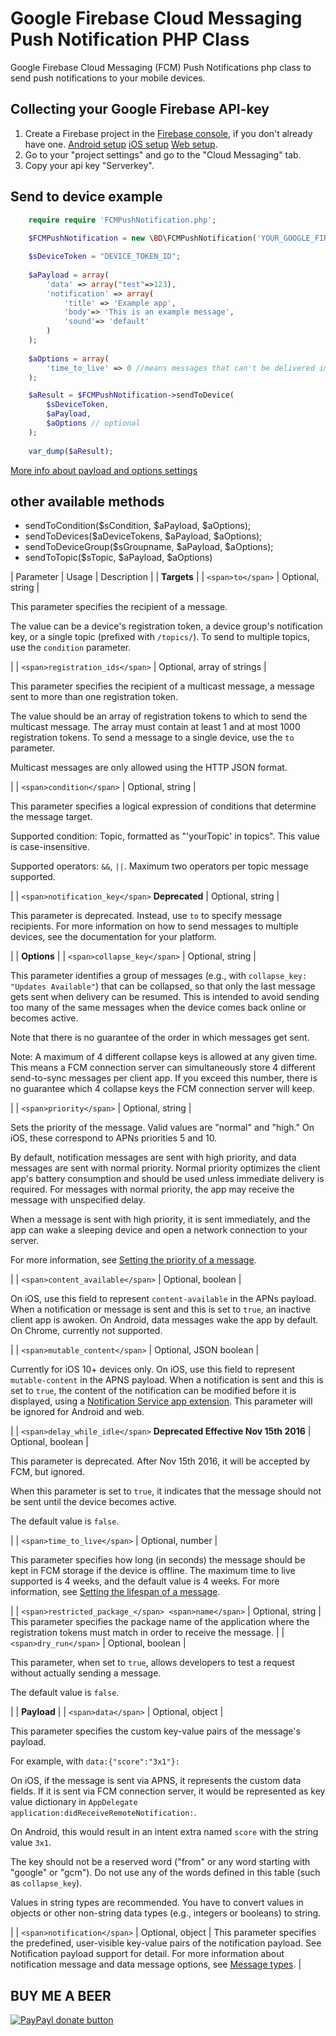 # Google Firebase Cloud Messaging Push Notification PHP Class

Google Firebase Cloud Messaging (FCM) Push Notifications php class to send push notifications to your mobile devices.

## Collecting your Google Firebase API-key
1. Create a Firebase project in the [Firebase console](https://console.firebase.google.com/), if you don't already have one. [Android setup](https://firebase.google.com/docs/android/setup) [iOS setup](https://firebase.google.com/docs/ios/setup) [Web setup](https://firebase.google.com/docs/web/setup).
2. Go to your "project settings" and go to the "Cloud Messaging" tab.
3. Copy your api key "Serverkey".

## Send to device example
```php
	require require 'FCMPushNotification.php'; 
	
	$FCMPushNotification = new \BD\FCMPushNotification('YOUR_GOOGLE_FIREBASE_APIKEY');

	$sDeviceToken = "DEVICE_TOKEN_ID";
	
	$aPayload = array(
		'data' => array("test"=>123),
		'notification' => array(
			'title' => 'Example app',
			'body'=> 'This is an example message',
			'sound'=> 'default'
		)
	);
	
	$aOptions = array(
		'time_to_live' => 0 //means messages that can't be delivered immediately are discarded. 
	);

	$aResult = $FCMPushNotification->sendToDevice(
		$sDeviceToken,		
		$aPayload,
		$aOptions // optional
	);
	
	var_dump($aResult);
```
[More info about payload and options settings](https://firebase.google.com/docs/cloud-messaging/http-server-ref)

## other available methods
* sendToCondition($sCondition, $aPayload, $aOptions);
* sendToDevices($aDeviceTokens, $aPayload, $aOptions);
* sendToDeviceGroup($sGroupname, $aPayload, $aOptions);
* sendToTopic($sTopic, $aPayload, $aOptions)


| Parameter | Usage | Description |
| **Targets** |
| `<span>to</span>` | Optional, string | 

This parameter specifies the recipient of a message.

The value can be a device's registration token, a device group's notification key, or a single topic (prefixed with `/topics/`). To send to multiple topics, use the `condition` parameter.

 |
| `<span>registration_ids</span>`
 | Optional, array of strings | 

This parameter specifies the recipient of a multicast message, a message sent to more than one registration token.

The value should be an array of registration tokens to which to send the multicast message. The array must contain at least 1 and at most 1000 registration tokens. To send a message to a single device, use the `to` parameter.

Multicast messages are only allowed using the HTTP JSON format.

 |
| `<span>condition</span>` | Optional, string | 

This parameter specifies a logical expression of conditions that determine the message target.

Supported condition: Topic, formatted as "'yourTopic' in topics". This value is case-insensitive.

Supported operators: `&&`, `||`. Maximum two operators per topic message supported.

 |
| `<span>notification_key</span>`
**Deprecated** | Optional, string | 

This parameter is deprecated. Instead, use `to` to specify message recipients. For more information on how to send messages to multiple devices, see the documentation for your platform.

 |
| **Options** |
| `<span>collapse_key</span>` | Optional, string | 

This parameter identifies a group of messages (e.g., with `collapse_key: "Updates Available"`) that can be collapsed, so that only the last message gets sent when delivery can be resumed. This is intended to avoid sending too many of the same messages when the device comes back online or becomes active.

Note that there is no guarantee of the order in which messages get sent.

Note: A maximum of 4 different collapse keys is allowed at any given time. This means a FCM connection server can simultaneously store 4 different send-to-sync messages per client app. If you exceed this number, there is no guarantee which 4 collapse keys the FCM connection server will keep.

 |
| `<span>priority</span>` | Optional, string | 

Sets the priority of the message. Valid values are "normal" and "high." On iOS, these correspond to APNs priorities 5 and 10.

By default, notification messages are sent with high priority, and data messages are sent with normal priority. Normal priority optimizes the client app's battery consumption and should be used unless immediate delivery is required. For messages with normal priority, the app may receive the message with unspecified delay.

When a message is sent with high priority, it is sent immediately, and the app can wake a sleeping device and open a network connection to your server.

For more information, see [Setting the priority of a message](https://firebase.google.com/docs/cloud-messaging/concept-options#setting-the-priority-of-a-message).

 |
| `<span>content_available</span>` | Optional, boolean | 

On iOS, use this field to represent `content-available` in the APNs payload. When a notification or message is sent and this is set to `true`, an inactive client app is awoken. On Android, data messages wake the app by default. On Chrome, currently not supported.

 |
| `<span>mutable_content</span>` | Optional, JSON boolean | 

Currently for iOS 10+ devices only. On iOS, use this field to represent `mutable-content` in the APNS payload. When a notification is sent and this is set to `true`, the content of the notification can be modified before it is displayed, using a [Notification Service app extension](https://developer.apple.com/reference/usernotifications/unnotificationserviceextension). This parameter will be ignored for Android and web.

 |
| `<span>delay_while_idle</span>`
**Deprecated Effective Nov 15th 2016** | Optional, boolean | 

This parameter is deprecated. After Nov 15th 2016, it will be accepted by FCM, but ignored.

When this parameter is set to `true`, it indicates that the message should not be sent until the device becomes active.

The default value is `false`.

 |
| `<span>time_to_live</span>` | Optional, number | 

This parameter specifies how long (in seconds) the message should be kept in FCM storage if the device is offline. The maximum time to live supported is 4 weeks, and the default value is 4 weeks. For more information, see [Setting the lifespan of a message](https://firebase.google.com/docs/cloud-messaging/concept-options#ttl).

 |
| `<span>restricted_package_</span>
<span>name</span>` | Optional, string | This parameter specifies the package name of the application where the registration tokens must match in order to receive the message. |
| `<span>dry_run</span>` | Optional, boolean | 

This parameter, when set to `true`, allows developers to test a request without actually sending a message.

The default value is `false`.

 |
| **Payload** |
| `<span>data</span>` | Optional, object | 

This parameter specifies the custom key-value pairs of the message's payload.

For example, with `data:{"score":"3x1"}:`

On iOS, if the message is sent via APNS, it represents the custom data fields. If it is sent via FCM connection server, it would be represented as key value dictionary in `AppDelegate application:didReceiveRemoteNotification:`.

On Android, this would result in an intent extra named `score` with the string value `3x1`.

The key should not be a reserved word ("from" or any word starting with "google" or "gcm"). Do not use any of the words defined in this table (such as `collapse_key`).

Values in string types are recommended. You have to convert values in objects or other non-string data types (e.g., integers or booleans) to string.

 |
| `<span>notification</span>` | Optional, object | This parameter specifies the predefined, user-visible key-value pairs of the notification payload. See Notification payload support for detail. For more information about notification message and data message options, see [Message types](https://firebase.google.com/docs/cloud-messaging/concept-options#notifications_and_data_messages). |

## BUY ME A BEER
[![PayPayl donate button](https://img.shields.io/badge/paypal-donate-yellow.svg)](https://www.paypal.com/cgi-bin/webscr?cmd=_s-xclick&hosted_button_id=XX68BNMVCD7YS "Donate once-off to this project using Paypal")